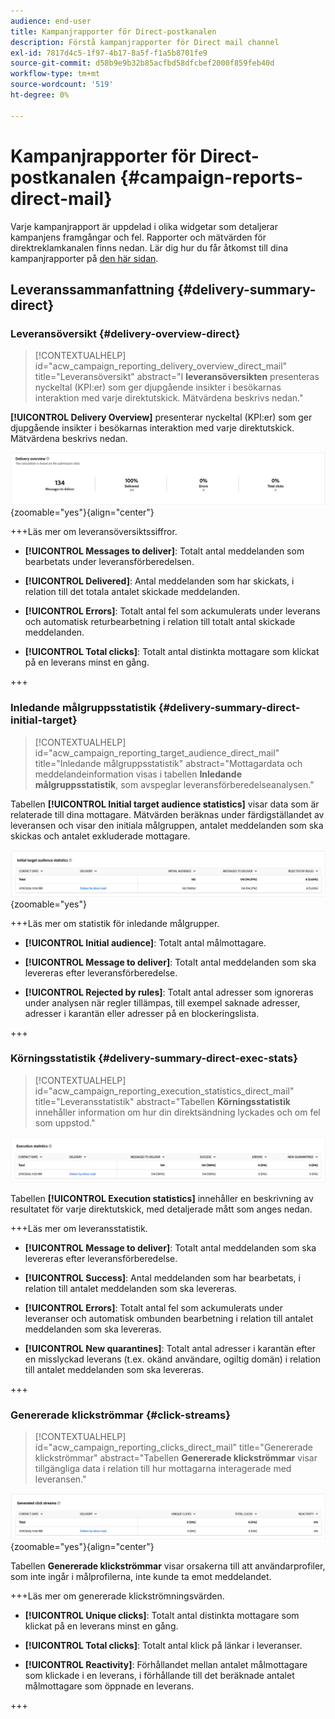 ```yaml
---
audience: end-user
title: Kampanjrapporter för Direct-postkanalen
description: Förstå kampanjrapporter för Direct mail channel
exl-id: 7817d4c5-1f97-4b17-8a5f-f1a5b8701fe9
source-git-commit: d58b9e9b32b85acfbd58dfcbef2000f859feb40d
workflow-type: tm+mt
source-wordcount: '519'
ht-degree: 0%

---
```


# Kampanjrapporter för Direct-postkanalen {#campaign-reports-direct-mail}

Varje kampanjrapport är uppdelad i olika widgetar som detaljerar kampanjens framgångar och fel. Rapporter och mätvärden för direktreklamkanalen finns nedan. Lär dig hur du får åtkomst till dina kampanjrapporter på [den här sidan](campaign-reports.md).

## Leveranssammanfattning {#delivery-summary-direct}

### Leveransöversikt {#delivery-overview-direct}

>[!CONTEXTUALHELP]
>id="acw_campaign_reporting_delivery_overview_direct_mail"
>title="Leveransöversikt"
>abstract="I **leveransöversikten** presenteras nyckeltal (KPI:er) som ger djupgående insikter i besökarnas interaktion med varje direktutskick. Mätvärdena beskrivs nedan."

**[!UICONTROL Delivery Overview]** presenterar nyckeltal (KPI:er) som ger djupgående insikter i besökarnas interaktion med varje direktutskick. Mätvärdena beskrivs nedan.

![Översikt över leveransstatistik för direktreklamkampanjer](assets/direct-mail-campaign-overview.png){zoomable="yes"}{align="center"}

+++Läs mer om leveransöversiktssiffror.

* **[!UICONTROL Messages to deliver]**: Totalt antal meddelanden som bearbetats under leveransförberedelsen.

* **[!UICONTROL Delivered]**: Antal meddelanden som har skickats, i relation till det totala antalet skickade meddelanden.

* **[!UICONTROL Errors]**: Totalt antal fel som ackumulerats under leverans och automatisk returbearbetning i relation till totalt antal skickade meddelanden.

* **[!UICONTROL Total clicks]**: Totalt antal distinkta mottagare som klickat på en leverans minst en gång.

+++

### Inledande målgruppsstatistik {#delivery-summary-direct-initial-target}

>[!CONTEXTUALHELP]
>id="acw_campaign_reporting_target_audience_direct_mail"
>title="Inledande målgruppsstatistik"
>abstract="Mottagardata och meddelandeinformation visas i tabellen **Inledande målgruppsstatistik**, som avspeglar leveransförberedelseanalysen."

Tabellen **[!UICONTROL Initial target audience statistics]** visar data som är relaterade till dina mottagare. Mätvärden beräknas under färdigställandet av leveransen och visar den initiala målgruppen, antalet meddelanden som ska skickas och antalet exkluderade mottagare.

![Statistik för den ursprungliga målgruppen för direktreklamkampanjer](assets/direct-mail-campaign-target-audience.png){zoomable="yes"}

+++Läs mer om statistik för inledande målgrupper.

* **[!UICONTROL Initial audience]**: Totalt antal målmottagare.

* **[!UICONTROL Message to deliver]**: Totalt antal meddelanden som ska levereras efter leveransförberedelse.

* **[!UICONTROL Rejected by rules]**: Totalt antal adresser som ignoreras under analysen när regler tillämpas, till exempel saknade adresser, adresser i karantän eller adresser på en blockeringslista.

+++

### Körningsstatistik {#delivery-summary-direct-exec-stats}

>[!CONTEXTUALHELP]
>id="acw_campaign_reporting_execution_statistics_direct_mail"
>title="Leveransstatistik"
>abstract="Tabellen **Körningsstatistik** innehåller information om hur din direktsändning lyckades och om fel som uppstod."

![Körningsstatistik för direktreklamkampanjer](assets/direct-mail-campaign-exec.png)

Tabellen **[!UICONTROL Execution statistics]** innehåller en beskrivning av resultatet för varje direktutskick, med detaljerade mått som anges nedan.

+++Läs mer om leveransstatistik.

* **[!UICONTROL Message to deliver]**: Totalt antal meddelanden som ska levereras efter leveransförberedelse.

* **[!UICONTROL Success]**: Antal meddelanden som har bearbetats, i relation till antalet meddelanden som ska levereras.

* **[!UICONTROL Errors]**: Totalt antal fel som ackumulerats under leveranser och automatisk ombunden bearbetning i relation till antalet meddelanden som ska levereras.

* **[!UICONTROL New quarantines]**: Totalt antal adresser i karantän efter en misslyckad leverans (t.ex. okänd användare, ogiltig domän) i relation till antalet meddelanden som ska levereras.

+++

### Genererade klickströmmar {#click-streams}

>[!CONTEXTUALHELP]
>id="acw_campaign_reporting_clicks_direct_mail"
>title="Genererade klickströmmar"
>abstract="Tabellen **Genererade klickströmmar** visar tillgängliga data i relation till hur mottagarna interagerade med leveransen."

![Klicka på strömdata för direktreklamkampanjer](assets/direct-mail-campaign-clicks.png){zoomable="yes"}{align="center"}

Tabellen **Genererade klickströmmar** visar orsakerna till att användarprofiler, som inte ingår i målprofilerna, inte kunde ta emot meddelandet.

+++Läs mer om genererade klickströmningsvärden.

* **[!UICONTROL Unique clicks]**: Totalt antal distinkta mottagare som klickat på en leverans minst en gång.

* **[!UICONTROL Total clicks]**: Totalt antal klick på länkar i leveranser.

* **[!UICONTROL Reactivity]**: Förhållandet mellan antalet målmottagare som klickade i en leverans, i förhållande till det beräknade antalet målmottagare som öppnade en leverans.

+++